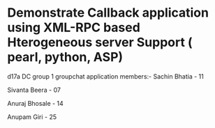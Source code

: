 # Demonstrate Callback application using XML-RPC based Hterogeneous server Support ( pearl, python, ASP)
d17a DC group 1 groupchat application
members:-
Sachin Bhatia - 11

Sivanta Beera - 07

Anuraj Bhosale - 14

Anupam Giri - 25
